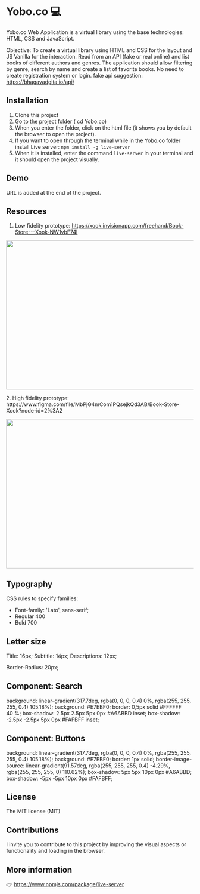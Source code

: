 # Yobo.co :computer:

Yobo.co Web Application is a virtual library using the base technologies: HTML, CSS and JavaScript. 

Objective: To create a virtual library using HTML and CSS for the layout and JS Vanilla for the interaction. Read from an API (fake or real online) and list books of different authors and genres. The application should allow filtering by genre, search by name and create a list of favorite books. No need to create registration system or login. fake api suggestion: https://bhagavadgita.io/api/

## Installation

1. Clone this project
2. Go to the project folder ( cd Yobo.co)
3. When you enter the folder, click on the html file (it shows you by default the browser to open the project).
4. If you want to open through the terminal while in the Yobo.co folder install Live server: <code>npm install -g live-server</code>
5. When it is installed, enter the command <code>live-server</code> in your terminal and it should open the project visually. 

## Demo

URL is added at the end of the project.

## Resources

1. Low fidelity prototype: https://xook.invisionapp.com/freehand/Book-Store---Xook-NW1vbF74l

<div align="center">
<img src="https://user-images.githubusercontent.com/56690309/130001935-d98b07fe-a6f4-42e1-9282-0da7e85b9087.png" width="700px" height="400px"/>
</div> 
<p>
2. High fidelity prototype: https://www.figma.com/file/MbPjG4mCom1PQsejkQd3AB/Book-Store-Xook?node-id=2%3A2
<p>
<div align="center">
<img src="https://user-images.githubusercontent.com/56690309/130001226-57633272-2252-41b2-97dc-dd7f1105acc8.png" width="700px" height="400px"/>
</div>

## Typography

CSS rules to specify families: 

- Font-family: 'Lato', sans-serif;
- Regular 400
- Bold 700

## Letter size 

Title: 16px;
Subtitle: 14px;
Descriptions: 12px; 

Border-Radius: 20px;

## Component: Search

background: linear-gradient(317.7deg, rgba(0, 0, 0, 0.4) 0%, rgba(255, 255, 255, 0.4) 105.18%);
background: #E7EBF0;
border: 0,5px solid #FFFFFF 40 %;
box-shadow: 2.5px 2.5px 5px 0px #A6ABBD inset;
box-shadow: -2.5px -2.5px 5px 0px #FAFBFF inset;

## Component: Buttons

background: linear-gradient(317.7deg, rgba(0, 0, 0, 0.4) 0%, rgba(255, 255, 255, 0.4) 105.18%);
background: #E7EBF0;
border: 1px solid;
border-image-source: linear-gradient(91.57deg, rgba(255, 255, 255, 0.4) -4.29%, rgba(255, 255, 255, 0) 110.62%);
box-shadow: 5px 5px 10px 0px #A6ABBD;
box-shadow: -5px -5px 10px 0px #FAFBFF;


## License 
The MIT license (MIT)

## Contributions

I invite you to contribute to this project by improving the visual aspects or functionality and loading in the browser.

## More information

:point_right: https://www.npmjs.com/package/live-server
